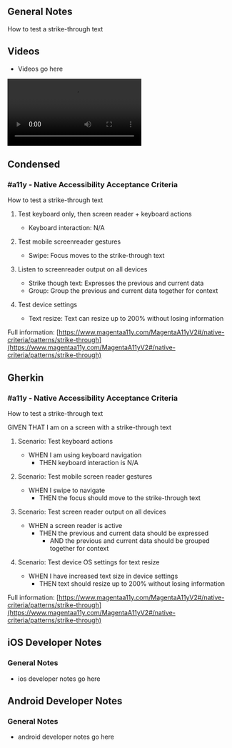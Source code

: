 ## General Notes

How to test a strike-through text

## Videos

- Videos go here
<video controls>
  <source src="media/video/native/button/buttonIosVoiceover.webm" type="video/webm">
  Your browser does not support the video tag.
</video>

## Condensed

### #a11y - Native Accessibility Acceptance Criteria

How to test a strike-through text

1. Test keyboard only, then screen reader + keyboard actions

   - Keyboard interaction: N/A

2. Test mobile screenreader gestures

   - Swipe: Focus moves to the strike-through text

3. Listen to screenreader output on all devices

   - Strike though text: Expresses the previous and current data 
   - Group: Group the previous and current data together for context

4. Test device settings

   - Text resize: Text can resize up to 200% without losing information

Full information: [https://www.magentaa11y.com/MagentaA11yV2#/native-criteria/patterns/strike-through](https://www.magentaa11y.com/MagentaA11yV2#/native-criteria/patterns/strike-through)

## Gherkin

### #a11y - Native Accessibility Acceptance Criteria

How to test a strike-through text

GIVEN THAT I am on a screen with a strike-through text

1. Scenario: Test keyboard actions

   - WHEN I am using keyboard navigation 
      - THEN keyboard interaction is N/A 

2. Scenario: Test mobile screen reader gestures

   - WHEN I swipe to navigate
      - THEN the focus should move to the strike-through text 

3. Scenario: Test screen reader output on all devices

   - WHEN a screen reader is active 
      - THEN the previous and current data should be expressed 
         - AND the previous and current data should be grouped together for context 

4. Scenario: Test device OS settings for text resize

   - WHEN I have increased text size in device settings 
      - THEN text should resize up to 200% without losing information 

Full information: [https://www.magentaa11y.com/MagentaA11yV2#/native-criteria/patterns/strike-through](https://www.magentaa11y.com/MagentaA11yV2#/native-criteria/patterns/strike-through)

## iOS Developer Notes
### General Notes
- ios developer notes go here

## Android Developer Notes
### General Notes
- android developer notes go here

